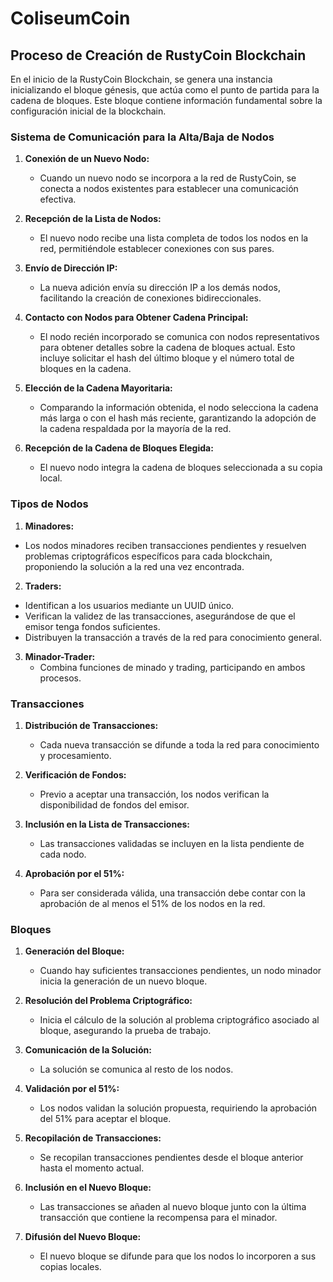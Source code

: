 # ColiseumCoin

## Proceso de Creación de RustyCoin Blockchain

En el inicio de la RustyCoin Blockchain, se genera una instancia inicializando el bloque génesis, que actúa como el punto de partida para la cadena de bloques. Este bloque contiene información fundamental sobre la configuración inicial de la blockchain.

### Sistema de Comunicación para la Alta/Baja de Nodos

1. **Conexión de un Nuevo Nodo:**

   - Cuando un nuevo nodo se incorpora a la red de RustyCoin, se conecta a nodos existentes para establecer una comunicación efectiva.

2. **Recepción de la Lista de Nodos:**

   - El nuevo nodo recibe una lista completa de todos los nodos en la red, permitiéndole establecer conexiones con sus pares.

3. **Envío de Dirección IP:**

   - La nueva adición envía su dirección IP a los demás nodos, facilitando la creación de conexiones bidireccionales.

4. **Contacto con Nodos para Obtener Cadena Principal:**

   - El nodo recién incorporado se comunica con nodos representativos para obtener detalles sobre la cadena de bloques actual. Esto incluye solicitar el hash del último bloque y el número total de bloques en la cadena.

5. **Elección de la Cadena Mayoritaria:**

   - Comparando la información obtenida, el nodo selecciona la cadena más larga o con el hash más reciente, garantizando la adopción de la cadena respaldada por la mayoría de la red.

6. **Recepción de la Cadena de Bloques Elegida:**
   - El nuevo nodo integra la cadena de bloques seleccionada a su copia local.

### Tipos de Nodos

1. **Minadores:**

- Los nodos minadores reciben transacciones pendientes y resuelven problemas criptográficos específicos para cada blockchain, proponiendo la solución a la red una vez encontrada.

2. **Traders:**

- Identifican a los usuarios mediante un UUID único.
- Verifican la validez de las transacciones, asegurándose de que el emisor tenga fondos suficientes.
- Distribuyen la transacción a través de la red para conocimiento general.

3. **Minador-Trader:**
   - Combina funciones de minado y trading, participando en ambos procesos.

### Transacciones

1. **Distribución de Transacciones:**

   - Cada nueva transacción se difunde a toda la red para conocimiento y procesamiento.

2. **Verificación de Fondos:**

   - Previo a aceptar una transacción, los nodos verifican la disponibilidad de fondos del emisor.

3. **Inclusión en la Lista de Transacciones:**

   - Las transacciones validadas se incluyen en la lista pendiente de cada nodo.

4. **Aprobación por el 51%:**
   - Para ser considerada válida, una transacción debe contar con la aprobación de al menos el 51% de los nodos en la red.

### Bloques

1. **Generación del Bloque:**

   - Cuando hay suficientes transacciones pendientes, un nodo minador inicia la generación de un nuevo bloque.

2. **Resolución del Problema Criptográfico:**

   - Inicia el cálculo de la solución al problema criptográfico asociado al bloque, asegurando la prueba de trabajo.

3. **Comunicación de la Solución:**

   - La solución se comunica al resto de los nodos.

4. **Validación por el 51%:**

   - Los nodos validan la solución propuesta, requiriendo la aprobación del 51% para aceptar el bloque.

5. **Recopilación de Transacciones:**

   - Se recopilan transacciones pendientes desde el bloque anterior hasta el momento actual.

6. **Inclusión en el Nuevo Bloque:**

   - Las transacciones se añaden al nuevo bloque junto con la última transacción que contiene la recompensa para el minador.

7. **Difusión del Nuevo Bloque:**
   - El nuevo bloque se difunde para que los nodos lo incorporen a sus copias locales.
